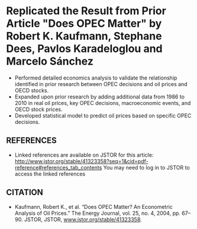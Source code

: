 # Replicated the Result from Prior Article "Does OPEC Matter" by Robert K. Kaufmann, Stephane Dees, Pavlos Karadeloglou and Marcelo Sánchez

*	Performed detailed economics analysis to validate the relationship identified in prior research between OPEC decisions and oil prices and OECD stocks.
*	Expanded upon prior research by adding additional data from 1986 to 2010 in real oil prices, key OPEC decisions, macroeconomic events, and OECD stock prices. 
*	Developed statistical model to predict oil prices based on specific OPEC decisions.




## REFERENCES
* Linked references are available on JSTOR for this article: http://www.jstor.org/stable/41323358?seq=1&cid=pdf-reference#references_tab_contents You may need to log in to JSTOR to access the linked references

## CITATION
* Kaufmann, Robert K., et al. “Does OPEC Matter? An Econometric Analysis of Oil Prices.” The Energy Journal, vol. 25, no. 4, 2004, pp. 67–90. JSTOR, JSTOR, www.jstor.org/stable/41323358.
